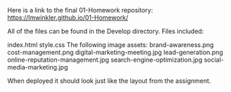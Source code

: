 Here is a link to the final 01-Homework repository: https://lmwinkler.github.io/01-Homework/

All of the files can be found in the Develop directory. Files included:

index.html 
style.css
The following image assets:
    brand-awareness.png
    cost-management.png
    digital-marketing-meeting.jpg
    lead-generation.png
    online-reputation-management.jpg
    search-engine-optimization.jpg
    social-media-marketing.jpg

When deployed it should look just like the layout from the assignment. 
